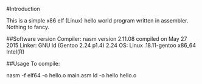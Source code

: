#Introduction

This is a simple x86 elf (Linux) hello world program written in assembler. Nothing to fancy. 

##Software version
Compiler: nasm version 2.11.08 compiled on May 27 2015
Linker: GNU ld (Gentoo 2.24 p1.4) 2.24
OS: Linux .18.11-gentoo x86_64 Intel(R)

##Usage
To compile:

nasm -f elf64 -o hello.o main.asm
ld -o hello hello.o

